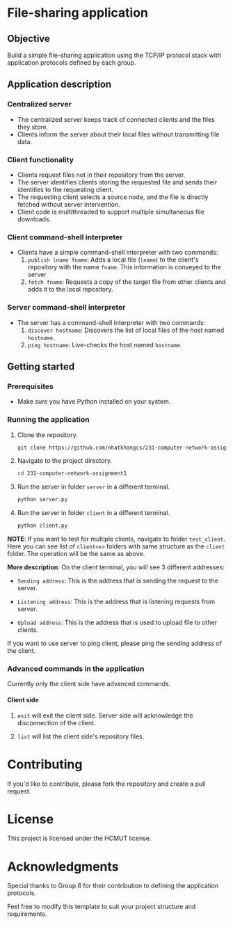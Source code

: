 # File-sharing application

## Objective
Build a simple file-sharing application using the TCP/IP protocol stack with application protocols defined by each group.

## Application description

### Centralized server
- The centralized server keeps track of connected clients and the files they store.
- Clients inform the server about their local files without transmitting file data.

### Client functionality
- Clients request files not in their repository from the server.
- The server identifies clients storing the requested file and sends their identities to the requesting client.
- The requesting client selects a source node, and the file is directly fetched without server intervention.
- Client code is multithreaded to support multiple simultaneous file downloads.

### Client command-shell interpreter
- Clients have a simple command-shell interpreter with two commands:
  1. `publish lname fname`: Adds a local file (`lname`) to the client's repository with the name `fname`. This information is conveyed to the server
  2. `fetch fname`: Requests a copy of the target file from other clients and adds it to the local repository.

### Server command-shell interpreter
- The server has a command-shell interpreter with two commands:
  1. `discover hostname`: Discovers the list of local files of the host named `hostname`.
  2. `ping hostname`: Live-checks the host named `hostname`.

## Getting started

### Prerequisites
- Make sure you have Python installed on your system.

### Running the application
1. Clone the repository.
   ```bash
   git clone https://github.com/nhatkhangcs/231-computer-network-assignment1.git
   ```

2. Navigate to the project directory.
   ```bash
   cd 231-computer-network-assignment1
   ```

3. Run the server in folder ```server``` in a different terminal.
   ```bash
   python server.py
   ```

4. Run the server in folder ```client``` in a different terminal.
   ```bash
   python client.py
   ```

**NOTE**: If you want to test for multiple clients, navigate to folder ```test_client```. Here you can see list of ```client<x>``` folders with same structure as the ```client``` folder. The operation will be the same as above.

**More description**: On the client terminal, you will see 3 different addresses:

- ```Sending address```: This is the address that is sending the request to the server.

- ```Listening address```: This is the address that is listening requests from server.

- ```Upload address```: This is the address that is used to upload file to other clients.

If you want to use server to ping client, please ping the sending address of the client.

### Advanced commands in the application

Currently only the client side have advanced commands.

#### Client side

1. ```exit``` will exit the client side. Server side will acknowledge the disconnection of the client.

2. ```list``` will list the client side's repository files.

# Contributing
If you'd like to contribute, please fork the repository and create a pull request.

# License
This project is licensed under the HCMUT license.

# Acknowledgments
Special thanks to Group 6 for their contribution to defining the application protocols.

Feel free to modify this template to suit your project structure and requirements.